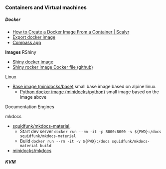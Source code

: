 ### Containers and Virtual machines

##### Docker

- [How to Create a Docker Image From a Container | Scalyr](https://www.scalyr.com/blog/create-docker-image/)
- [Export docker image]( https://stackoverflow.com/questions/24482822/how-to-share-my-docker-image-without-using-the-docker-hub)
- [Compass app](https://www.youtube.com/watch?v=RcqXFxqIAW4)

__Images__
RShiny
- [Shiny docker image](https://dev.to/bettyes/my-first-shiny-docker-image-1jp7)
- [Shiny rocker image Docker file (github) ](https://github.com/rocker-org/shiny)

Linux
- [Base image (minidocks/base)](https://hub.docker.com/r/minidocks/base) small base image based on alpine linux.
  - [Python docker image (minidocks/python)](https://hub.docker.com/r/minidocks/python) small image based on the image above

Documentation Engines

mkdocs
- [squidfunk/mkdocs-material](https://hub.docker.com/r/squidfunk/mkdocs-material),
    - Start dev server `docker run --rm -it -p 8000:8000 -v ${PWD}:/docs squidfunk/mkdocs-material`
    - Build `docker run --rm -it -v ${PWD}:/docs squidfunk/mkdocs-material build `
- [minidocks/mkdocs](https://hub.docker.com/r/minidocks/mkdocs)



##### KVM
